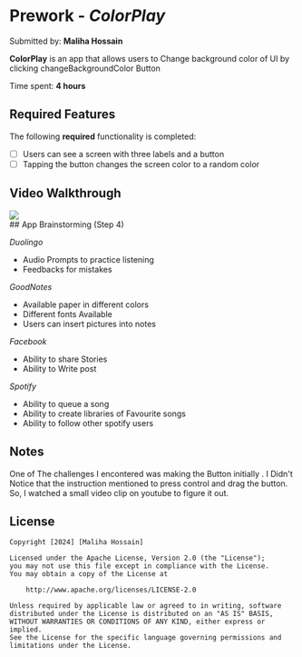 # Prework - *ColorPlay*

Submitted by: **Maliha Hossain**

**ColorPlay** is an app that  allows users to Change  background color of UI by clicking changeBackgroundColor Button

Time spent: **4 hours** 

## Required Features

The following **required** functionality is completed:

- [ ] Users can see a screen with three labels and a button
- [ ] Tapping the button changes the screen color to a random color
 
## Video Walkthrough

<div>
    <a href="https://www.loom.com/share/b3b49e772da0424fa83c982ec2be2ea0">
    <a href="https://www.loom.com/share/b3b49e772da0424fa83c982ec2be2ea0">
      <img style="max-width:300px;" src="https://cdn.loom.com/sessions/thumbnails/b3b49e772da0424fa83c982ec2be2ea0-e252814a6f6dd461-full-play.gif">
    </a>
  </div>## App Brainstorming (Step 4)

  *Duolingo* 
  - Audio Prompts to practice listening
  - Feedbacks for mistakes

  *GoodNotes*
  - Available paper in different colors
  - Different fonts Available
  - Users can insert pictures into notes

 *Facebook*
 - Ability to share Stories
 - Ability to Write post

 *Spotify*
 
 - Ability to queue a song
 - Ability to create libraries of Favourite songs
 - Ability to follow other spotify users
 
  
## Notes

One of The challenges I encontered was making the Button initially . I Didn't Notice that the instruction mentioned to press control and drag the button. So, I watched a small video clip on youtube to figure it out. 

## License

    Copyright [2024] [Maliha Hossain]

    Licensed under the Apache License, Version 2.0 (the "License");
    you may not use this file except in compliance with the License.
    You may obtain a copy of the License at

        http://www.apache.org/licenses/LICENSE-2.0

    Unless required by applicable law or agreed to in writing, software
    distributed under the License is distributed on an "AS IS" BASIS,
    WITHOUT WARRANTIES OR CONDITIONS OF ANY KIND, either express or implied.
    See the License for the specific language governing permissions and
    limitations under the License.
